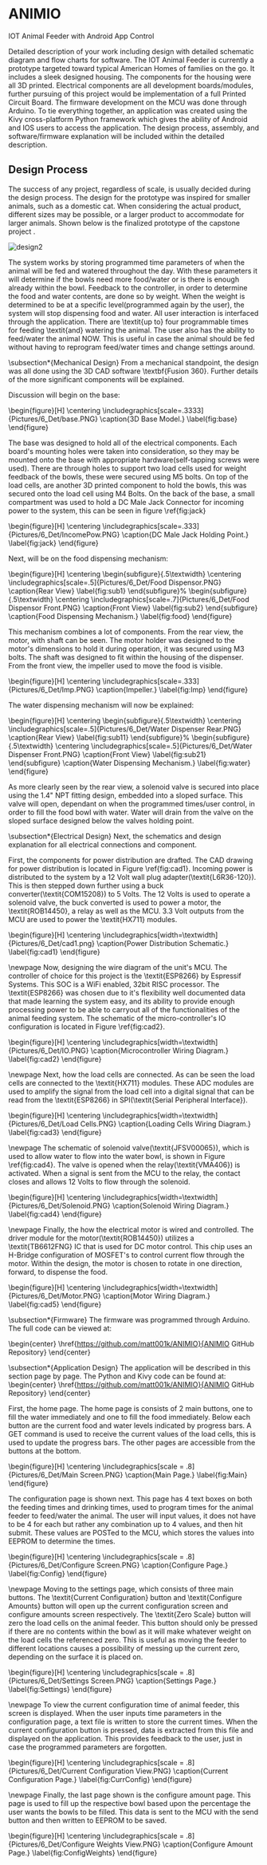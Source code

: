 # ANIMIO
IOT Animal Feeder with Android App Control

Detailed description of your work including design with detailed schematic diagram and flow charts for software.
The IOT Animal Feeder is currently a prototype targeted toward typical American Homes of families on the go. It includes a sleek designed housing. The components for the housing were all 3D printed. Electrical components are all development boards/modules, further pursuing of this project would be implementation of a full Printed Circuit Board. The firmware development on the MCU was done through Arduino. To tie everything together, an application was created using the Kivy cross-platform Python framework which gives the ability of Android and IOS users to access the application. The design process, assembly, and software/firmware explanation will be included within the detailed description.

## Design Process
The success of any project, regardless of scale, is usually decided during the design process. The design for the prototype was inspired for smaller animals, such as a domestic cat. When considering the actual product, different sizes may be possible, or a larger product to accommodate for larger animals. Shown below is the finalized prototype of the capstone project .

![design2](https://user-images.githubusercontent.com/61891357/79497603-f574a980-7ff5-11ea-92b6-f0f3a15ea87c.jpg)



The system works by storing programmed time parameters of when the animal will be fed and watered throughout the day. With these parameters it will determine if the bowls need more food/water or is there is enough already within the bowl. Feedback to the controller, in order to determine the food and water contents, are done so by weight. When the weight is determined to be at a specific level(programmed again by the user), the system will stop dispensing food and water. All user interaction is interfaced through the application. There are \textit{up to} four programmable times for feeding \textit{and} watering the animal. The user also has the ability to feed/water the animal NOW. This is useful in case the animal should be fed without having to reprogram feed/water times and change settings around. 

\subsection*{Mechanical Design}
From a mechanical standpoint, the design was all done using the 3D CAD software \textbf{Fusion 360}. Further details of the more significant components will be explained. 

Discussion will begin on the base:

\begin{figure}[H]
\centering
\includegraphics[scale=.3333]{Pictures/6_Det/base.PNG}
\caption{3D Base Model.}
\label{fig:base}
\end{figure}

The base was designed to hold all of the electrical components. Each board's mounting holes were taken into consideration, so they may be mounted onto the base with appropriate hardware(self-tapping screws were used). There are through holes to support two load cells used for weight feedback of the bowls, these were secured using M5 bolts. On top of the load cells, are another 3D printed component to hold the bowls, this was secured onto the load cell using M4 Bolts. On the back of the base, a small compartment was used to hold a DC Male Jack Connector for incoming power to the system, this can be seen in figure \ref{fig:jack}

\begin{figure}[H]
\centering
\includegraphics[scale=.333]{Pictures/6_Det/IncomePow.PNG}
\caption{DC Male Jack Holding Point.}
\label{fig:jack}
\end{figure}

Next, will be on the food dispensing mechanism:

\begin{figure}[H]
\centering
\begin{subfigure}{.5\textwidth}
  \centering
  \includegraphics[scale=.5]{Pictures/6_Det/Food Dispensor.PNG}
  \caption{Rear View}
  \label{fig:sub1}
\end{subfigure}%
\begin{subfigure}{.5\textwidth}
  \centering
  \includegraphics[scale=.7]{Pictures/6_Det/Food Dispensor Front.PNG}
  \caption{Front View}
  \label{fig:sub2}
\end{subfigure}
\caption{Food Dispensing Mechanism.}
\label{fig:food}
\end{figure}

This mechanism combines a lot of components. From the rear view, the motor, with shaft can be seen. The motor holder was designed to the motor's dimensions to hold it during operation, it was secured using M3 bolts. The shaft was designed to fit within the housing of the dispenser. From the front view, the impeller used to move the food is visible.

\begin{figure}[H]
\centering
\includegraphics[scale=.333]{Pictures/6_Det/Imp.PNG}
\caption{Impeller.}
\label{fig:Imp}
\end{figure}

The water dispensing mechanism will now be explained:

\begin{figure}[H]
\centering
\begin{subfigure}{.5\textwidth}
  \centering
  \includegraphics[scale=.5]{Pictures/6_Det/Water Dispenser Rear.PNG}
  \caption{Rear View}
  \label{fig:sub11}
\end{subfigure}%
\begin{subfigure}{.5\textwidth}
  \centering
  \includegraphics[scale=.5]{Pictures/6_Det/Water Dispenser Front.PNG}
    \caption{Front View}
  \label{fig:sub21}
\end{subfigure}
\caption{Water Dispensing Mechanism.}
\label{fig:water}
\end{figure}

As more clearly seen by the rear view, a solenoid valve is secured into place using the 1.4" NPT fitting design, embedded into a sloped surface. This valve will open, dependant on when the programmed times/user control, in order to fill the food bowl with water. Water will drain from the valve on the sloped surface designed below the valves holding point. 

\subsection*{Electrical Design}
Next, the schematics and design explanation for all electrical connections and component. 

First, the components for power distribution are drafted. The CAD drawing for power distribution is located in Figure \ref{fig:cad1}. Incoming power is distributed to the system by a 12 Volt wall plug adapter(\textit{L6R36-120}). This is then stepped down further using a buck converter(\textit{COM15208}) to 5 Volts. The 12 Volts is used to operate a solenoid valve, the buck converted is used to power a motor, the \textit{ROB14450}, a relay as well as the MCU. 3.3 Volt outputs from the MCU are used to power the \textit{HX711} modules. 

\begin{figure}[H]
\centering
\includegraphics[width=\textwidth]{Pictures/6_Det/cad1.png}
\caption{Power Distribution Schematic.}
\label{fig:cad1}
\end{figure}

\newpage
Now, designing the wire diagram of the unit's MCU. The controller of choice for this project is the \textit{ESP8266} by Espressif Systems. This SOC is a WiFi enabled, 32bit RISC processor. The \textit{ESP8266} was chosen due to it's flexibility well documented data that made learning the system easy, and its ability to provide enough processing power to be able to carryout all of the functionalities of the animal feeding system. The schematic of the micro-controller's IO configuration is located in Figure \ref{fig:cad2}.

\begin{figure}[H]
\centering
\includegraphics[width=\textwidth]{Pictures/6_Det/IO.PNG}
\caption{Microcontroller Wiring Diagram.}
\label{fig:cad2}
\end{figure}

\newpage
Next, how the load cells are connected. As can be seen the load cells are connected to the \textit{HX711} modules. These ADC modules are used to amplify the signal from the load cell into a digital signal that can be read from the \textit{ESP8266} in SPI(\textit{Serial Peripheral Interface}).

\begin{figure}[H]
\centering
\includegraphics[width=\textwidth]{Pictures/6_Det/Load Cells.PNG}
\caption{Loading Cells Wiring Diagram.}
\label{fig:cad3}
\end{figure}

\newpage
The schematic of solenoid valve(\textit{JFSV00065}), which is used to allow water to flow into the water bowl, is shown in Figure \ref{fig:cad4}. The valve is opened when the relay(\textit{VMA406}) is activated. When a signal is sent from the MCU to the relay, the contact closes and allows 12 Volts to flow through the solenoid. 

\begin{figure}[H]
\centering
\includegraphics[width=\textwidth]{Pictures/6_Det/Solenoid.PNG}
\caption{Solenoid Wiring Diagram.}
\label{fig:cad4}
\end{figure}

\newpage
Finally, the how the electrical motor is wired and controlled. The driver module for the motor(\textit{ROB14450}) utilizes a \textit{TB6612FNG} IC that is used for DC motor control. This chip uses an H-Bridge configuration of MOSFET's to control current flow through the motor. Within the design, the motor is chosen to rotate in one direction, forward, to dispense the food. 

\begin{figure}[H]
\centering
\includegraphics[width=\textwidth]{Pictures/6_Det/Motor.PNG}
\caption{Motor Wiring Diagram.}
\label{fig:cad5}
\end{figure}

\subsection*{Firmware}
The firmware was programmed through Arduino. The full code can be viewed at:

\begin{center}
\href{https://github.com/matt001k/ANIMIO}{ANIMIO GitHub Repository}
 \end{center}
 
\subsection*{Application Design}
The application will be described in this section page by page. The Python and Kivy code can be found at:
\begin{center}
\href{https://github.com/matt001k/ANIMIO}{ANIMIO GitHub Repository}
\end{center}

First, the home page. The home page is consists of 2 main buttons, one to fill the water immediately and one to fill the food immediately. Below each button are the current food and water levels indicated by progress bars. A GET command is used to receive the current values of the load cells, this is used to update the progress bars. The other pages are accessible from the buttons at the bottom.

\begin{figure}[H]
\centering
\includegraphics[scale = .8]{Pictures/6_Det/Main Screen.PNG}
\caption{Main Page.}
\label{fig:Main}
\end{figure}

The configuration page is shown next. This page has 4 text boxes on both the feeding times and drinking times, used to program times for the animal feeder to feed/water the animal. The user will input values, it does not have to be 4 for each but rather any combination up to 4 values, and then hit submit. These values are POSTed to the MCU, which stores the values into EEPROM to determine the times. 

\begin{figure}[H]
\centering
\includegraphics[scale = .8]{Pictures/6_Det/Configure Screen.PNG}
\caption{Configure Page.}
\label{fig:Config}
\end{figure}

\newpage
Moving to the settings page, which consists of three main buttons. The \textit{Current Configuration} button and \textit{Configure Amounts} button will open up the current configuration screen and configure amounts screen respectively. The \textit{Zero Scale} button will zero the load cells on the animal feeder. This button should only be pressed if there are no contents within the bowl as it will make whatever weight on the load cells the referenced zero. This is useful as moving the feeder to different locations causes a possibility of messing up the current zero, depending on the surface it is placed on.

\begin{figure}[H]
\centering
\includegraphics[scale = .8]{Pictures/6_Det/Settings Screen.PNG}
\caption{Settings Page.}
\label{fig:Settings}
\end{figure}

\newpage
To view the current configuration time of animal feeder, this screen is displayed. When the user inputs time parameters in the configuration page, a text file is written to store the current times. When the current configuration button is pressed, data is extracted from this file and displayed on the application. This provides feedback to the user, just in case the programmed parameters are forgotten.

\begin{figure}[H]
\centering
\includegraphics[scale = .8]{Pictures/6_Det/Current Configuration View.PNG}
\caption{Current Configuration Page.}
\label{fig:CurrConfig}
\end{figure}

\newpage
Finally, the last page shown is the configure amount page. This page is used to fill up the respective bowl based upon the percentage the user wants the bowls to be filled. This data is sent to the MCU with the send button and then written to EEPROM to be saved.

\begin{figure}[H]
\centering
\includegraphics[scale = .8]{Pictures/6_Det/Configure Weights View.PNG}
\caption{Configure Amount Page.}
\label{fig:ConfigWeights}
\end{figure}
